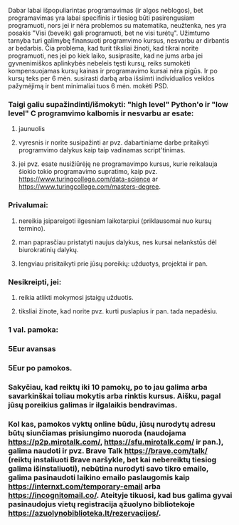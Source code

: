 Dabar labai išpopuliarintas programavimas (ir algos neblogos), bet programavimas yra labai specifinis ir tiesiog būti pasirengusiam programuoti, nors jei ir nėra problemos su matematika, neužtenka, nes yra posakis "Visi (beveik) gali programuoti, bet ne visi turėtų". Užimtumo tarnyba turi galimybę finansuoti programvimo kursus, nesvarbu ar dirbantis ar bedarbis. Čia problema, kad turit tiksliai žinoti, kad tikrai norite programuoti, nes jei po kiek laiko, susiprasite, kad ne jums arba jei gyvnenimiškos aplinkybės nebeleis tęsti kursų, reiks sumokėti kompensuojamas kursų kainas ir programavimo kursai nėra pigūs. Ir po kursų teks per 6 mėn. susirasti darbą arba išsiimti individualios veiklos pažymėjimą ir bent minimaliai tuos 6 mėn. mokėti PSD. 

### Taigi galiu supažindinti/išmokyti: "high level" Python'o ir "low level" C programvimo kalbomis ir nesvarbu ar esate:
1) jaunuolis

2) vyresnis ir norite susipažinti ar pvz. dabartiniame darbe pritaikyti programvimo dalykus kaip taip vadinamas script'tinimas.

3) jei pvz. esate nusižiūrėję ne programavimpo kursus, kurie reikalauja šiokio tokio programavimo supratimo,  kaip pvz. https://www.turingcollege.com/data-science ar https://www.turingcollege.com/masters-degree.

### Privalumai:
1) nereikia įsipareigoti ilgesniam laikotarpiui (priklausomai nuo kursų termino).

2) man paprasčiau pristatyti naujus dalykus, nes kursai nelankstūs dėl biurokratinių dalykų.

3) lengviau prisitaikyti prie jūsų poreikių: užduotys, projektai ir pan.

### Nesikreipti, jei:
1) reikia atlikti mokymosi įstaigų užduotis.

2) tiksliai žinote, kad norite pvz. kurti puslapius ir pan. tada nepadėsiu.

### 1 val. pamoka:

### 5Eur avansas

### 5Eur po pamokos.

### Sakyčiau, kad reiktų iki 10 pamokų, po to jau galima arba savarkinškai toliau mokytis arba rinktis kursus. Aišku, pagal jūsų poreikius galimas ir ilgalaikis bendravimas. 

### Kol kas, pamokos vyktų online būdu, jūsų nurodytų adresu būtų siunčiamas prisiungimo nuoroda (naudojama https://p2p.mirotalk.com/, https://sfu.mirotalk.com/ ir pan.), galima naudoti ir pvz. Brave Talk https://brave.com/talk/ (reiktų instaliuoti Brave naršykle, bet kai nebereiktų tiesiog galima išinstaliuoti), nebūtina nurodyti savo tikro emailo, galima pasinaudoti laikino emailo paslaugomis kaip https://internxt.com/temporary-email arba https://incognitomail.co/. Ateityje tikuosi, kad bus galima gyvai pasinaudojus vietų registracija ąžuolyno bibliotekoje https://azuolynobiblioteka.lt/rezervacijos/.
